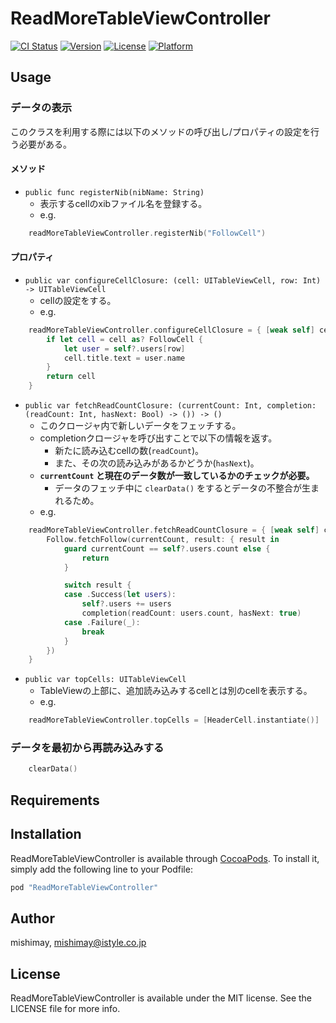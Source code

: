# ReadMoreTableViewController

[![CI Status](http://img.shields.io/travis/mishimay/ReadMoreTableViewController.svg?style=flat)](https://travis-ci.org/mishimay/ReadMoreTableViewController)
[![Version](https://img.shields.io/cocoapods/v/ReadMoreTableViewController.svg?style=flat)](http://cocoapods.org/pods/ReadMoreTableViewController)
[![License](https://img.shields.io/cocoapods/l/ReadMoreTableViewController.svg?style=flat)](http://cocoapods.org/pods/ReadMoreTableViewController)
[![Platform](https://img.shields.io/cocoapods/p/ReadMoreTableViewController.svg?style=flat)](http://cocoapods.org/pods/ReadMoreTableViewController)

## Usage

### データの表示

このクラスを利用する際には以下のメソッドの呼び出し/プロパティの設定を行う必要がある。

#### メソッド

- `public func registerNib(nibName: String)`
  - 表示するcellのxibファイル名を登録する。
  - e.g.

```swift
    readMoreTableViewController.registerNib("FollowCell")
```

#### プロパティ

- `public var configureCellClosure: (cell: UITableViewCell, row: Int) -> UITableViewCell`
  - cellの設定をする。
  - e.g.

```swift
    readMoreTableViewController.configureCellClosure = { [weak self] cell, row in
        if let cell = cell as? FollowCell {
            let user = self?.users[row]
            cell.title.text = user.name
        }
        return cell
    }
```

- `public var fetchReadCountClosure: (currentCount: Int, completion: (readCount: Int, hasNext: Bool) -> ()) -> ()`
  - このクロージャ内で新しいデータをフェッチする。
  - completionクロージャを呼び出すことで以下の情報を返す。
    - 新たに読み込むcellの数(`readCount`)。
    - また、その次の読み込みがあるかどうか(`hasNext`)。
  - **`currentCount` と現在のデータ数が一致しているかのチェックが必要。**
    - データのフェッチ中に `clearData()` をするとデータの不整合が生まれるため。
  - e.g.

```swift
    readMoreTableViewController.fetchReadCountClosure = { [weak self] currentCount, completion in
        Follow.fetchFollow(currentCount, result: { result in
            guard currentCount == self?.users.count else {
                return
            }

            switch result {
            case .Success(let users):
                self?.users += users
                completion(readCount: users.count, hasNext: true)
            case .Failure(_):
                break
            }
        })
    }
```

- `public var topCells: UITableViewCell`
  - TableViewの上部に、追加読み込みするcellとは別のcellを表示する。
  - e.g.

```swift
    readMoreTableViewController.topCells = [HeaderCell.instantiate()]
```

### データを最初から再読み込みする

```swift
    clearData()
```

## Requirements

## Installation

ReadMoreTableViewController is available through [CocoaPods](http://cocoapods.org). To install
it, simply add the following line to your Podfile:

```ruby
pod "ReadMoreTableViewController"
```

## Author

mishimay, mishimay@istyle.co.jp

## License

ReadMoreTableViewController is available under the MIT license. See the LICENSE file for more info.

